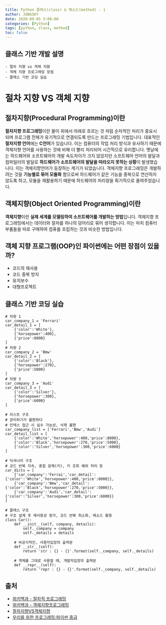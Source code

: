 ```yaml
---
title: Python 클래스(class) & 매소드(method) - 1
author: JONGSKY
date: 2020-09-05 3:00:00
categories: [Python]
tags: [python, class, method]
toc: false
---
```


## 클래스 기반 개발 설명

    - 절차 지향 vs 객체 지향
    - 객체 지향 프로그래밍 장점
    - 클래스 기반 코딩 실습

# 절차 지향 VS 객체 지향

## 절차지향(Procedural Programming)이란

**절차지향 프로그래밍**이란 물이 위에서 아래로 흐르는 것 처럼 순차적인 처리가 중요시 되며 프로그램 전체가 유기적으로 연결되도록 만드는 프로그래밍 기법입니다. 대표적인 **절차지향 언어**에는 **C언어**가 있습니다. 이는 컴퓨터의 작업 처리 방식과 유사하기 때문에 객체지향 언어를 사용하는 것에 비해 더 빨리 처리되어 시간적으로 유리합니다. 옛날에는 하드웨어와 소프트웨어의 개발 속도차이가 크지 않았지만 소프트웨어 언어의 발달과 컴파일러의 발달로 **하드웨어가 소프트웨어의 발달을 따라오지 못하는 상황**이 발생했습니다. 이는 객체지향언어가 등장하는 계기가 되었습니다. 객체지향 프로그래밍은 개발하려는 것을 **기능별로 묶어 모듈화** 함으로써 하드웨어가 같은 기능을 중복으로 연산하지 않도록 하고, 모듈을 재활용하기 때문에 하드웨어의 처리량을 획기적으로 줄여주었습니다.

## 객체지향(Object Oriented Programming)이란

**객체지향**이란 **실제 세계를 모델링하여 소프트웨어를 개발하는 방법**입니다. 객체지향 프로그래밍에서는 데이터와 절차를 하나의 덩어리로 묶어 생각합니다. 이는 마치 컴퓨터 부품들을 따로 구매하여 컴퓨를 조립하는 것과 비슷한 방법입니다.

## 객체 지향 프로그램(OOP)인 파이썬에는 어떤 장점이 있을까?

- 코드의 재사용
- 코드 중복 방지
- 유지보수
- 대형프로젝트

## 클래스 기반 코딩 실습

```
# 차량 1
car_company_1 = 'Ferrari'
car_detail_1 = [
    {'color':'White'},
    {'horsepower':400},
    {'price':8000}
]
# 차량 2
car_company_2 = 'Bmw'
car_detail_2 = [
    {'color':'Black'},
    {'horsepower':270},
    {'price':5000}
]
# 차량 3
car_company_3 = 'Audi'
car_detail_3 = [
    {'color':'Silver'},
    {'horsepower':300},
    {'price':6000}
]
```
```
# 리스트 구조
# 관리하기가 불편하다
# 인덱스 접근 시 실수 가능성, 삭제 불편
car_company_list = ['Ferrari','Bmw','Audi']
car_detail_list = [
    {'color':'White','horsepower':400,'price':8000},
    {'color':'Black','horsepower':270,'price':5000},
    {'color':'Silver','horsepower':300,'price':6000}
]
```
```
# 딕셔너리 구조
# 코드 반복 지속, 중첩 문제(키), 키 조회 예외 처리 등
car_dicts = [
    {'car_company':'Ferrai','car_detail': {'color':'White','horsepower':400,'price':8000}},
    {'car_company':'Bmw','car_detail': {'color':'Black','horsepower':270,'price':5000}},
    {'car_company':'Audi','car_detail': {'color':'Silver','horsepower':300,'price':6000}}
]
```
```
# 클래스 구조
# 구조 설계 후 재사용성 증가, 코드 반복 최소화, 메소드 활용
class Car():
    def __init__(self, company, details):
        self._company = company
        self._details = details
        
    # 비공식적인, 사용자입장의 출력문      
    def __str__(self):
        return 'str : {} - {}'.format(self._company, self._details)
    
    # 객체를 그대로 사용할 때, 개발자입장의 출력문
    def __repr__(self):
        return 'repr : {} - {}'.format(self._company, self._details)
```


## 출처

- [위키백과 - 절차적 프로그래밍](https://ko.wikipedia.org/wiki/%EC%A0%88%EC%B0%A8%EC%A0%81_%ED%94%84%EB%A1%9C%EA%B7%B8%EB%9E%98%EB%B0%8D)
- [위키백과 - 객체지향프로그래밍](https://ko.wikipedia.org/wiki/%EA%B0%9D%EC%B2%B4_%EC%A7%80%ED%96%A5_%ED%94%84%EB%A1%9C%EA%B7%B8%EB%9E%98%EB%B0%8D)
- [절차지향VS객체지향](https://brownbears.tistory.com/407)
- [우리를 위한 프로그래밍:파이썬 중급](https://www.inflearn.com/course/%ED%94%84%EB%A1%9C%EA%B7%B8%EB%9E%98%EB%B0%8D-%ED%8C%8C%EC%9D%B4%EC%8D%AC-%EC%A4%91%EA%B8%89-%EC%9D%B8%ED%94%84%EB%9F%B0-%EC%98%A4%EB%A6%AC%EC%A7%80%EB%84%90)